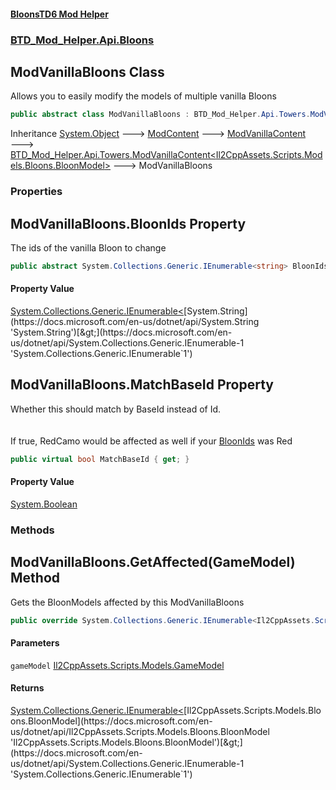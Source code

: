 #### [BloonsTD6 Mod Helper](README.md 'README')
### [BTD_Mod_Helper.Api.Bloons](README.md#BTD_Mod_Helper.Api.Bloons 'BTD_Mod_Helper.Api.Bloons')

## ModVanillaBloons Class

Allows you to easily modify the models of multiple vanilla Bloons

```csharp
public abstract class ModVanillaBloons : BTD_Mod_Helper.Api.Towers.ModVanillaContent<Il2CppAssets.Scripts.Models.Bloons.BloonModel>
```

Inheritance [System.Object](https://docs.microsoft.com/en-us/dotnet/api/System.Object 'System.Object') &#129106; [ModContent](BTD_Mod_Helper.Api.ModContent.md 'BTD_Mod_Helper.Api.ModContent') &#129106; [ModVanillaContent](BTD_Mod_Helper.Api.Towers.ModVanillaContent.md 'BTD_Mod_Helper.Api.Towers.ModVanillaContent') &#129106; [BTD_Mod_Helper.Api.Towers.ModVanillaContent&lt;](BTD_Mod_Helper.Api.Towers.ModVanillaContent_T_.md 'BTD_Mod_Helper.Api.Towers.ModVanillaContent<T>')[Il2CppAssets.Scripts.Models.Bloons.BloonModel](https://docs.microsoft.com/en-us/dotnet/api/Il2CppAssets.Scripts.Models.Bloons.BloonModel 'Il2CppAssets.Scripts.Models.Bloons.BloonModel')[&gt;](BTD_Mod_Helper.Api.Towers.ModVanillaContent_T_.md 'BTD_Mod_Helper.Api.Towers.ModVanillaContent<T>') &#129106; ModVanillaBloons
### Properties

<a name='BTD_Mod_Helper.Api.Bloons.ModVanillaBloons.BloonIds'></a>

## ModVanillaBloons.BloonIds Property

The ids of the vanilla Bloon to change

```csharp
public abstract System.Collections.Generic.IEnumerable<string> BloonIds { get; }
```

#### Property Value
[System.Collections.Generic.IEnumerable&lt;](https://docs.microsoft.com/en-us/dotnet/api/System.Collections.Generic.IEnumerable-1 'System.Collections.Generic.IEnumerable`1')[System.String](https://docs.microsoft.com/en-us/dotnet/api/System.String 'System.String')[&gt;](https://docs.microsoft.com/en-us/dotnet/api/System.Collections.Generic.IEnumerable-1 'System.Collections.Generic.IEnumerable`1')

<a name='BTD_Mod_Helper.Api.Bloons.ModVanillaBloons.MatchBaseId'></a>

## ModVanillaBloons.MatchBaseId Property

Whether this should match by BaseId instead of Id.  
<br/>  
If true, RedCamo would be affected as well if your [BloonIds](BTD_Mod_Helper.Api.Bloons.ModVanillaBloons.md#BTD_Mod_Helper.Api.Bloons.ModVanillaBloons.BloonIds 'BTD_Mod_Helper.Api.Bloons.ModVanillaBloons.BloonIds') was Red

```csharp
public virtual bool MatchBaseId { get; }
```

#### Property Value
[System.Boolean](https://docs.microsoft.com/en-us/dotnet/api/System.Boolean 'System.Boolean')
### Methods

<a name='BTD_Mod_Helper.Api.Bloons.ModVanillaBloons.GetAffected(Il2CppAssets.Scripts.Models.GameModel)'></a>

## ModVanillaBloons.GetAffected(GameModel) Method

Gets the BloonModels affected by this ModVanillaBloons

```csharp
public override System.Collections.Generic.IEnumerable<Il2CppAssets.Scripts.Models.Bloons.BloonModel> GetAffected(Il2CppAssets.Scripts.Models.GameModel gameModel);
```
#### Parameters

<a name='BTD_Mod_Helper.Api.Bloons.ModVanillaBloons.GetAffected(Il2CppAssets.Scripts.Models.GameModel).gameModel'></a>

`gameModel` [Il2CppAssets.Scripts.Models.GameModel](https://docs.microsoft.com/en-us/dotnet/api/Il2CppAssets.Scripts.Models.GameModel 'Il2CppAssets.Scripts.Models.GameModel')

#### Returns
[System.Collections.Generic.IEnumerable&lt;](https://docs.microsoft.com/en-us/dotnet/api/System.Collections.Generic.IEnumerable-1 'System.Collections.Generic.IEnumerable`1')[Il2CppAssets.Scripts.Models.Bloons.BloonModel](https://docs.microsoft.com/en-us/dotnet/api/Il2CppAssets.Scripts.Models.Bloons.BloonModel 'Il2CppAssets.Scripts.Models.Bloons.BloonModel')[&gt;](https://docs.microsoft.com/en-us/dotnet/api/System.Collections.Generic.IEnumerable-1 'System.Collections.Generic.IEnumerable`1')